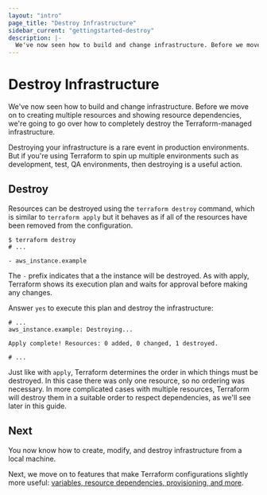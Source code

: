 ```yaml
---
layout: "intro"
page_title: "Destroy Infrastructure"
sidebar_current: "gettingstarted-destroy"
description: |-
  We've now seen how to build and change infrastructure. Before we move on to creating multiple resources and showing resource dependencies, we're going to go over how to completely destroy the Terraform-managed infrastructure.
---
```


# Destroy Infrastructure

We've now seen how to build and change infrastructure. Before we
move on to creating multiple resources and showing resource
dependencies, we're going to go over how to completely destroy
the Terraform-managed infrastructure.

Destroying your infrastructure is a rare event in production
environments. But if you're using Terraform to spin up multiple
environments such as development, test, QA environments, then
destroying is a useful action.

## Destroy

Resources can be destroyed using the `terraform destroy` command, which is
similar to `terraform apply` but it behaves as if all of the resources have
been removed from the configuration.

```
$ terraform destroy
# ...

- aws_instance.example
```

The `-` prefix indicates that a the instance will be destroyed. As with apply,
Terraform shows its execution plan and waits for approval before making any
changes.

Answer `yes` to execute this plan and destroy the infrastructure:

```
# ...
aws_instance.example: Destroying...

Apply complete! Resources: 0 added, 0 changed, 1 destroyed.

# ...
```

Just like with `apply`, Terraform determines the order in which
things must be destroyed. In this case there was only one resource, so no
ordering was necessary. In more complicated cases with multiple resources,
Terraform will destroy them in a suitable order to respect dependencies,
as we'll see later in this guide.

## Next

You now know how to create, modify, and destroy infrastructure
from a local machine.

Next, we move on to features that make Terraform configurations
slightly more useful: [variables, resource dependencies, provisioning,
and more](/intro/getting-started/dependencies.html).
